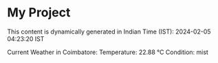 # My Project

This content is dynamically generated in Indian Time (IST): 2024-02-05 04:23:20 IST


Current Weather in Coimbatore:
Temperature: 22.88 °C
Condition: mist
